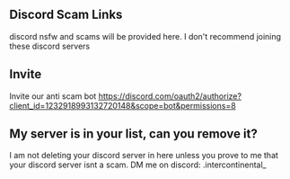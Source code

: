 ## Discord Scam Links

discord nsfw and scams will be provided here. I don't recommend joining these discord servers

## Invite
Invite our anti scam bot
https://discord.com/oauth2/authorize?client_id=1232918993132720148&scope=bot&permissions=8

## My server is in your list, can you remove it?
 I am not deleting your discord server in here unless you prove to me that your discord server isnt a scam. DM me on discord: .intercontinental_